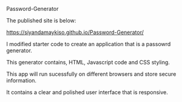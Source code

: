 Password-Generator

The published site is below:

https://siyandamaykiso.github.io/Password-Generator/


I modified starter code to create an application that is a passowrd generator.

This generator contains, HTML, Javascript code and CSS styling.

This app will run sucessfully on different browsers and store secure information.

It contains a clear and polished user interface that is responsive.
